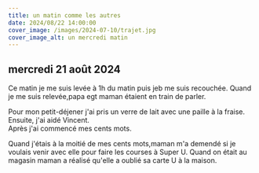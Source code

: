 ```yaml
---
title: un matin comme les autres
date: 2024/08/22 14:00:00
cover_image: /images/2024-07-10/trajet.jpg
cover_image_alt: un mercredi matin
---
```


## mercredi 21 août 2024 ##
Ce matin je me suis levée à 1h du matin puis jeb me suis recouchée.
Quand je me suis relevée,papa egt maman étaient en train de parler.

Pour mon petit-déjener j'ai pris un verre de lait avec une paille à la fraise.
Ensuite, j'ai aidé Vincent.  
Après j'ai commencé mes cents mots.

Quand j'étais à la moitié de mes cents mots,maman m'a demendé si je voulais venir avec elle pour faire les courses à Super U.
Quand on était au magasin maman a réalisé qu'elle a oublié sa carte U à la maison.
